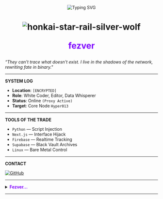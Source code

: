 <p align="center">
  <img src="https://readme-typing-svg.demolab.com?font=Fira+Code&weight=700&size=32&pause=1000&color=8000FF&center=true&vCenter=true&width=900&lines=fezver+Initializing...;Location%3A+Unknown+Network+Sector;Occupation%3A+Digital+Shadowrunner;System+Access+Granted%3A+Level+007;Hunting+worthy+targets+in+the+cyber+depths...;Data+extraction+mode%3A+ACTIVE;Uplink+Complete+%5BOK%5D" alt="Typing SVG" />
</p>

<h1 align="center">

 ![honkai-star-rail-silver-wolf](https://github.com/user-attachments/assets/5e6f9668-8f7c-4d11-93e9-0117aa4d08c8) 
  
  <span style="color:#8000FF;">fezver</span>
</h1>







 *“They can't trace what doesn't exist. I live in the shadows of the network, rewriting fate in binary."*

---

 **SYSTEM LOG**

- **Location**: `[ENCRYPTED]`  
- **Role**: White Coder, Editor, Data Whisperer  
- **Status**: Online `(Proxy Active)`  
- **Target**: Core Node `Hyper013`

---

 **TOOLS OF THE TRADE**

- `Python` — Script Injection  
- `Next.js` — Interface Hijack  
- `Firebase` — Realtime Tracking  
- `Supabase` — Black Vault Archives  
- `Linux` — Bare Metal Control

---

 **CONTACT**

[![GitHub](https://img.shields.io/badge/GitHub-fezver-8000FF?style=for-the-badge&logo=github)](https://github.com/fezver)

---

<details>
<summary><strong><span style="color:#8000FF;"> Fezver...</span></strong></summary>

<br>

<p align="center">
 You re pranked
</p>

</details>

---

